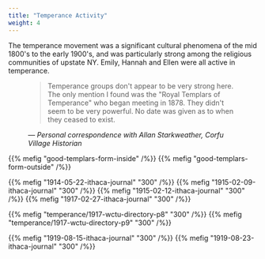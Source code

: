 ```yaml
---
title: "Temperance Activity"
weight: 4
---
```


The temperance movement was a significant cultural phenomena of the mid 1800's to the early 1900's, and was particularly strong among the religious communities of upstate NY. Emily, Hannah and Ellen were all active in temperance.

<!--more-->

<figure>
<blockquote>
Temperance groups don't appear to be very strong here. The only mention I found was the "Royal Templars of Temperance" who began meeting in 1878. They didn't seem to be very powerful. No date was given as to when they ceased to exist.
</blockquote>
<figcaption>
— <cite>Personal correspondence with Allan Starkweather, Corfu Village Historian</cite>
</figcaption>
</figure>

{{% mefig "good-templars-form-inside" /%}}
{{% mefig "good-templars-form-outside" /%}}

{{% mefig "1914-05-22-ithaca-journal" "300" /%}}
{{% mefig "1915-02-09-ithaca-journal" "300" /%}}
{{% mefig "1915-02-12-ithaca-journal" "300" /%}}
{{% mefig "1917-02-27-ithaca-journal" "300" /%}}

<div class="gallery">
    {{% mefig "temperance/1917-wctu-directory-p8" "300" /%}}
    {{% mefig "temperance/1917-wctu-directory-p9" "300" /%}}
</div>

{{% mefig "1919-08-15-ithaca-journal" "300" /%}}
{{% mefig "1919-08-23-ithaca-journal" "300" /%}}
